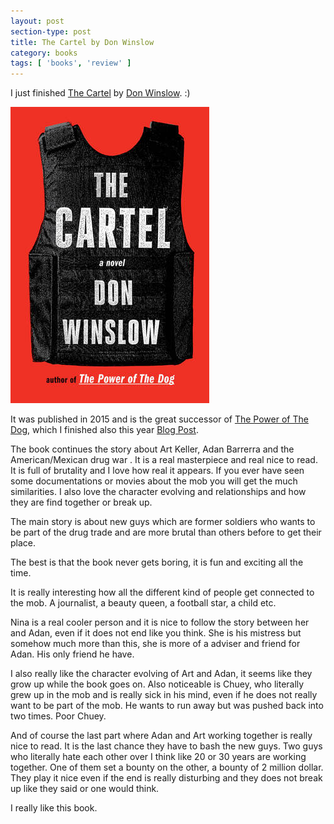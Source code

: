 ```yaml
---
layout: post
section-type: post
title: The Cartel by Don Winslow
category: books
tags: [ 'books', 'review' ]
---
```


I just finished
[The Cartel](https://www.goodreads.com/book/show/23602561-the-cartel) by 
[Don Winslow](https://www.goodreads.com/author/show/37795.Don_Winslow). :)

[![The Cartel by Don Winslow](/img/books/the-cartel.jpg)](https://www.goodreads.com/book/show/23602561-the-cartel)

It was published in 2015 and is the great successor of [The Power of The Dog](https://www.goodreads.com/book/show/206236.The_Power_of_the_Dog), which I finished also this year [Blog Post](http://maex.me/books/2016/05/26/the-power-of-the-dog-by-don-winslow.html).

The book continues the story about Art Keller, Adan Barrerra and the American/Mexican drug war .  It is a real
masterpiece and real nice to read. It is full of brutality and I love how real it
appears. If you ever have seen some documentations or movies about the mob you
will get the much similarities. I also love the character evolving and
relationships and how they are find together or break up.

The main story is about new guys which are former soldiers who wants to be part of the drug trade and are
more brutal than others before to get their place.

The best is that the book never gets boring, it is fun and exciting all the time.

It is really interesting how all the different kind of people get connected to the
mob. A journalist, a beauty queen, a football star, a child etc.

Nina is a real cooler person and it is nice to follow the story between her and
Adan, even if it does not end like you think. She is his mistress but somehow much
more than this, she is more of a adviser and friend for Adan. His only friend he
have.

I also really like the character evolving of Art and Adan, it seems like they grow
up while the book goes on.
Also noticeable is Chuey, who literally grew up in the mob and is really sick in
his mind, even if he does not really want to be part of the mob. He wants to run
away but was pushed back into two times. Poor Chuey. 

And of course the last part where Adan and Art working together is really nice to
read. It is the last chance they have to bash the new guys. Two guys who
literally hate each other over I think like 20 or 30 years are working together.
One of them set a bounty on the other, a bounty of 2 million dollar. They play it
nice even if the end is really disturbing and they does not break up like they
said or one would think.

I really like this book.


